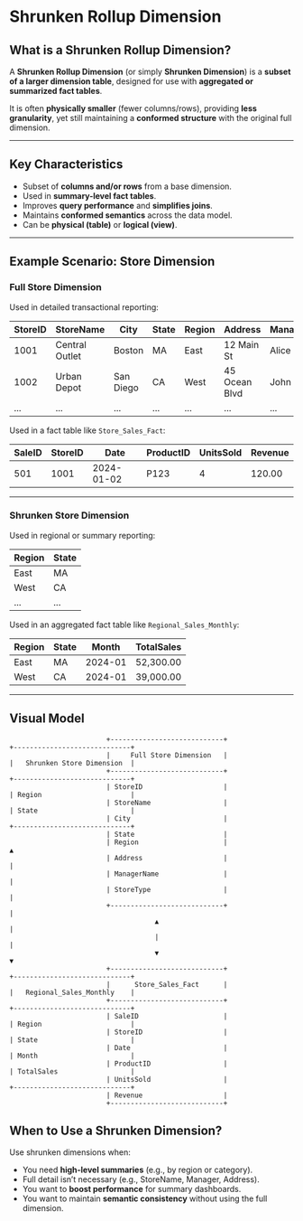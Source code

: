 #  Shrunken Rollup Dimension

##  What is a Shrunken Rollup Dimension?

A **Shrunken Rollup Dimension** (or simply **Shrunken Dimension**) is a **subset of a larger dimension table**, designed for use with **aggregated or summarized fact tables**.

It is often **physically smaller** (fewer columns/rows), providing **less granularity**, yet still maintaining a **conformed structure** with the original full dimension.

---

##  Key Characteristics

- Subset of **columns and/or rows** from a base dimension.
- Used in **summary-level fact tables**.
- Improves **query performance** and **simplifies joins**.
- Maintains **conformed semantics** across the data model.
- Can be **physical (table)** or **logical (view)**.

---

##  Example Scenario: Store Dimension

###  Full Store Dimension

Used in detailed transactional reporting:

| StoreID | StoreName       | City       | State | Region | Address             | ManagerName   | StoreType |
|---------|------------------|------------|-------|--------|----------------------|----------------|-----------|
| 1001    | Central Outlet   | Boston     | MA    | East   | 12 Main St           | Alice Johnson  | Mall      |
| 1002    | Urban Depot      | San Diego  | CA    | West   | 45 Ocean Blvd        | John Doe       | Street    |
| ...     | ...              | ...        | ...   | ...    | ...                  | ...            | ...       |

Used in a fact table like `Store_Sales_Fact`:

| SaleID | StoreID | Date       | ProductID | UnitsSold | Revenue |
|--------|---------|------------|-----------|-----------|---------|
| 501    | 1001    | 2024-01-02 | P123      | 4         | 120.00  |

---

###  Shrunken Store Dimension

Used in regional or summary reporting:

| Region | State |
|--------|--------|
| East   | MA     |
| West   | CA     |
| ...    | ...    |

Used in an aggregated fact table like `Regional_Sales_Monthly`:

| Region | State | Month     | TotalSales |
|--------|-------|-----------|------------|
| East   | MA    | 2024-01   | 52,300.00  |
| West   | CA    | 2024-01   | 39,000.00  |

---
##  Visual Model

                            +----------------------------+                      +-----------------------------+
                            |     Full Store Dimension   |                      |   Shrunken Store Dimension  |
                            +----------------------------+                      +-----------------------------+
                            | StoreID                    |                      | Region                      |
                            | StoreName                  |                      | State                       |
                            | City                       |                      +-----------------------------+
                            | State                      |
                            | Region                     |                                 ▲
                            | Address                    |                                 |
                            | ManagerName                |                                 |
                            | StoreType                  |                                 |
                            +----------------------------+                                 |
                                        ▲                                                  |
                                        |                                                  |
                                        ▼                                                  ▼
                            +----------------------------+                      +-----------------------------+
                            |      Store_Sales_Fact      |                      |   Regional_Sales_Monthly    |
                            +----------------------------+                      +-----------------------------+
                            | SaleID                     |                      | Region                      |
                            | StoreID                    |                      | State                       |
                            | Date                       |                      | Month                       |
                            | ProductID                  |                      | TotalSales                  |
                            | UnitsSold                  |                      +-----------------------------+
                            | Revenue                    |
                            +----------------------------+


## When to Use a Shrunken Dimension?

Use shrunken dimensions when:

- You need **high-level summaries** (e.g., by region or category).
- Full detail isn’t necessary (e.g., StoreName, Manager, Address).
- You want to **boost performance** for summary dashboards.
- You want to maintain **semantic consistency** without using the full dimension.




